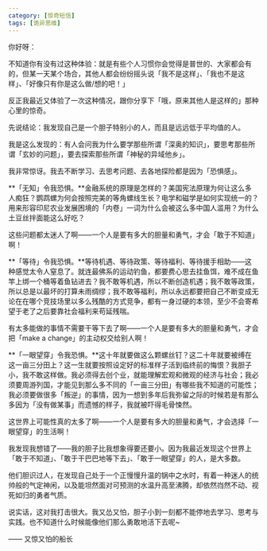 ```yaml
---
category: [惊奇短信]
tags: [诡异思维]
---
```


你好呀：

不知道你有没有过这种体验：就是有些个人习惯你会觉得是普世的、大家都会有的，但某一天某个场合，其他人都会纷纷摇头说「我不是这样」、「我也不是这样」、「好像只有你是这么做/想的吧！」

反正我最近又体验了一次这种情况，跟你分享下「哦，原来其他人是这样的」那种心里的惊奇。

先说结论：我发现自己是一个胆子特别小的人，而且是远远低于平均值的人。

我是这么发现的：有人会问我为什么要学那些所谓「深奥的知识」，要思考那些所谓「玄妙的问题」，要去探索那些所谓「神秘的异域他乡」。

我非常惊讶。我去不断学习、去思考问题、去各地探险都是因为「恐惧感」。

**「无知」令我恐惧。**金融系统的原理是怎样的？美国宪法原理为何让这么多人痴狂？鹦鹉螺为何会按照完美的等角螺线生长？电学和磁学是如何实现统一的？用来形容印尼农业发展困境的「内卷」一词为什么会被这么多中国人滥用？为什么土豆丝拌面能这么好吃？

这些问题都太迷人了啊——一个人是要有多大的胆量和勇气，才会「敢于不知道」啊！

**「等待」令我恐惧。**等待机遇、等待政策、等待福利、等待援手相助——这种感觉太令人窒息了。就连最佛系的运动钓鱼，都要费心思去挂鱼饵，难不成在鱼竿上绑一个桶等着鱼钻进去？我不敢等机遇，所以不断创造机遇；我不敢等政策，所以总是以最坏的打算未雨绸缪；我不敢等福利，所以永远都要把自己不断变成无论在在哪个竞技场里以多么残酷的方式竞争，都有一身过硬的本领，至少不会寄希望于老了之后要靠社会福利来苟延残喘。

有太多能做的事情不需要干等下去了啊——一个人是要有多大的胆量和勇气，才会把「make a change」的主动权交给别人啊！

**「一眼望穿」令我恐惧。**这十年就要做这么颗螺丝钉？这二十年就要被缚在这一亩三分田上？这一生就要按照设定好的标准样子活到临终前的悔恨？我胆子小，我不敢这样做。我必须得去创个业，就能理解宏观和微观的经济与社会；我必须要周游列国，才能见到那么多不同的「一亩三分田」有哪些我不知道的可能性；我必须要做很多「叛逆」的事情，因为一想到多年后我弥留之际的时候若是有那么多因为「没有做某事」而遗憾的样子，我就被吓得毛骨悚然。

这世界上可能性真的太多了啊——一个人是要有多大的胆量和勇气，才会选择「一眼望穿」的生活啊！

我发现我想错了——我的胆子比我想象得要还要小。因为我最近发现这个世界上「敢于不知道」、「敢于干巴巴地等下去」、「敢于一眼望穿」的人，是大多数。

他们胆识过人，在发现自己处于一个正慢慢升温的锅中之水时，有着一种迷人的统帅般的气定神闲，以及能坦然面对可预测的水温升高至沸腾，却依然岿然不动、视死如归的勇者气质。

说实话，这对我打击很大。我又怂又怕，胆子小到一刻都不能停地去学习、思考与实践。也不知道什么时候能像他们那么勇敢地活下去呢~

—— 又惊又怕的船长